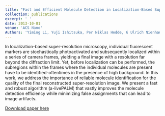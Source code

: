 ```yaml
---
title: "Fast and Efficient Molecule Detection in Localization-Based Super-Resolution Microscopy by Parallel Adaptive Histogram Equalization"
collection: publications
excerpt: ' '
date: 2013-10-01
venue: 'ACS Nano'
Authors: 'Yiming Li, Yuji Ishitsuka, Per Niklas Hedde, G Ulrich Nienhaus (2013). &quot;Fast and Efficient Molecule Detection in Localization-Based Super-Resolution Microscopy by Parallel Adaptive Histogram Equalization &quot; <i>ACS Nano</i>. 7(6).'
---
```

In localization-based super-resolution microscopy, individual fluorescent markers are stochastically photoactivated and subsequently localized within a series of camera frames, yielding a final image with a resolution far beyond the diffraction limit. Yet, before localization can be performed, the subregions within the frames where the individual molecules are present have to be identified-oftentimes in the presence of high background. In this work, we address the importance of reliable molecule identification for the quality of the final reconstructed super-resolution image. We present a fast and robust algorithm (a-livePALM) that vastly improves the molecule detection efficiency while minimizing false assignments that can lead to image artifacts.

[Download paper here](http://li-lab-sustech.github.io/files/paper2.pdf)
